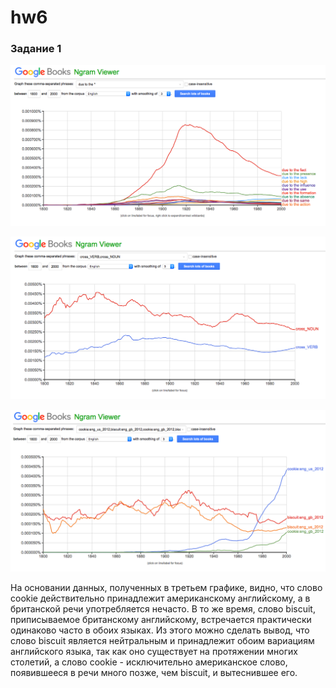 # hw6
### Задание 1

![задание 1](https://github.com/ElizavetaParamonova/hw6/blob/master/Снимок%20экрана%202018-04-09%20в%2022.01.03.png)

![задание 2](https://github.com/ElizavetaParamonova/hw6/blob/master/Снимок%20экрана%202018-04-09%20в%2022.09.22.png)

![задание 3](https://github.com/ElizavetaParamonova/hw6/blob/master/Снимок%20экрана%202018-04-09%20в%2022.17.18.png)

На основании данных, полученных в третьем графике, видно, что слово cookie действительно принадлежит американскому английскому, а в британской речи употребляется нечасто. В то же время, слово biscuit, приписываемое британскому английскому, встречается практически одинаково часто в обоих языках. Из этого можно сделать вывод, что слово biscuit является нейтральным и принадлежит обоим вариациям английского языка, так как оно существует на протяжении многих столетий, а слово cookie - исключительно американское слово, появившееся в речи много позже, чем biscuit, и вытеснившее его. 
